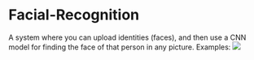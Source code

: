 # Facial-Recognition
A system where you can upload identities (faces), and then use a CNN model for finding the face of that person in any picture.
Examples:
![](face_rec/face_rec_frontend/public/ai_output)

